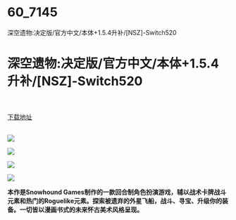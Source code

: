 # 60_7145
深空遗物:决定版/官方中文/本体+1.5.4升补/[NSZ]-Switch520
# 深空遗物:决定版/官方中文/本体+1.5.4升补/[NSZ]-Switch520
 <br/></br>
[下载地址](https://www.switch520.cc/article/7145 "下载地址")
<br/></br>

<p><span><strong><img src="https://www.switch520.cc/muke_img/upload_art_editor_20201104-1_011ebd8648b64bc504acefa83dd995d7.jpg"></strong></span></p>
<p><span><strong><img src="https://www.switch520.cc/muke_img/upload_art_editor_20201104-1_d83443842bd8a6ce197fab345328ef71.jpg"></strong></span></p>
<p><span><strong><img src="https://www.switch520.cc/muke_img/upload_art_editor_20201104-1_ffbff127228668aa2c47e160240c58bf.jpg"></strong></span></p>
<p><span><strong><img src="https://www.switch520.cc/muke_img/upload_art_editor_20201104-1_8809b7360b90e4ebc80b8eb87cb20250.jpg"></strong></span></p>
<p></p>
<p><span><strong>本作是Snowhound Games制作的一款回合制角色扮演游戏，辅以战术卡牌战斗元素和热门的Roguelike元素。探索被遗弃的外星飞船，战斗、寻宝、升级你的装备。一切皆以漫画书式的未来怀古美术风格呈现。</strong></span></p>
<p></p>
